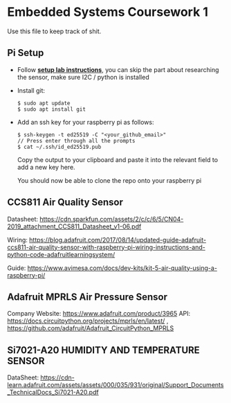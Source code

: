 Embedded Systems Coursework 1
=============================
Use this file to keep track of shit.

Pi Setup
--------
- Follow [**setup lab instructions**](lab-instructions-cw1-part1.pdf), you can skip the part about researching the sensor, make sure I2C / python is installed
- Install git:
  ```
  $ sudo apt update
  $ sudo apt install git
  ```
- Add an ssh key for your raspberry pi as follows:
  ```
  $ ssh-keygen -t ed25519 -C "<your_github_email>"
  // Press enter through all the prompts
  $ cat ~/.ssh/id_ed25519.pub 
  ```
  Copy the output to your clipboard and paste it into the relevant field to add a new key here.

  You should now be able to clone the repo onto your raspberry pi

CCS811 Air Quality Sensor
-------------------------
Datasheet: https://cdn.sparkfun.com/assets/2/c/c/6/5/CN04-2019_attachment_CCS811_Datasheet_v1-06.pdf

Wiring: https://blog.adafruit.com/2017/08/14/updated-guide-adafruit-ccs811-air-quality-sensor-with-raspberry-pi-wiring-instructions-and-python-code-adafruitlearningsystem/

Guide: https://www.avimesa.com/docs/dev-kits/kit-5-air-quality-using-a-raspberry-pi/

Adafruit MPRLS Air Pressure Sensor
-------------------------
Company Website: https://www.adafruit.com/product/3965
API: https://docs.circuitpython.org/projects/mprls/en/latest/ , https://github.com/adafruit/Adafruit_CircuitPython_MPRLS


Si7021-A20 HUMIDITY AND TEMPERATURE SENSOR
-------------------------
DataSheet: https://cdn-learn.adafruit.com/assets/assets/000/035/931/original/Support_Documents_TechnicalDocs_Si7021-A20.pdf
